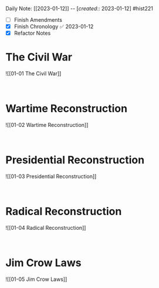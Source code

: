 Daily Note: [[2023-01-12]] -- [*created*:: 2023-01-12] #hist221 

- [ ] Finish Amendments
- [x] Finish Chronology ✅ 2023-01-12
- [x] Refactor Notes

# The Civil War

![[01-01 The Civil War]]

<br>

# Wartime Reconstruction

![[01-02 Wartime Reconstruction]]

<br>

# Presidential Reconstruction

 ![[01-03 Presidential Reconstruction]]

<br>

# Radical Reconstruction

![[01-04 Radical Reconstruction]]

<br>

# Jim Crow Laws

![[01-05 Jim Crow Laws]]